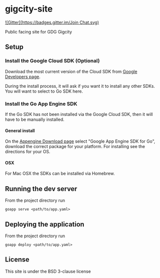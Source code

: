 # gigcity-site
[![Gitter](https://badges.gitter.im/Join Chat.svg)](https://gitter.im/GDG-Gigcity/gigcity-site?utm_source=badge&utm_medium=badge&utm_campaign=pr-badge&utm_content=badge)

Public facing site for GDG Gigcity

## Setup

### Install the Google Cloud SDK (Optional)

Download the most current version of the Cloud SDK from [Google Developers page](https://developers.google.com/cloud/sdk/).

During the install process, it will ask if you want it to install any other SDKs.  You will want to select to Go SDK here.

### Install the Go App Engine SDK

If the Go SDK has not been installed via the Google Cloud SDK, then it will have to be manually installed.

#### General install

On the [Appengine Download page](https://developers.google.com/appengine/downloads)
select "Google App Engine SDK for Go", download the correct package for your platform.
For installing see the directions for your OS.

#### OSX

For Mac OSX the SDKs can be installed via Homebrew.

## Running the dev server

From the project directory run

    goapp serve <path/to/app.yaml>

## Deploying the application

From the project directory run

    goapp deploy <path/to/app.yaml>

## License

This site is under the BSD 3-clause license
